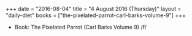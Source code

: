 +++
date = "2016-08-04"
title = "4 August 2016 (Thursday)"
layout = "daily-diet"
books = ["the-pixelated-parrot-carl-barks-volume-9"]
+++


* Book: The Pixelated Parrot (Carl Barks Volume 9) /f/